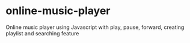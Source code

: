 # online-music-player
 Online music player using Javascript with play, pause, forward, creating playlist and searching feature
